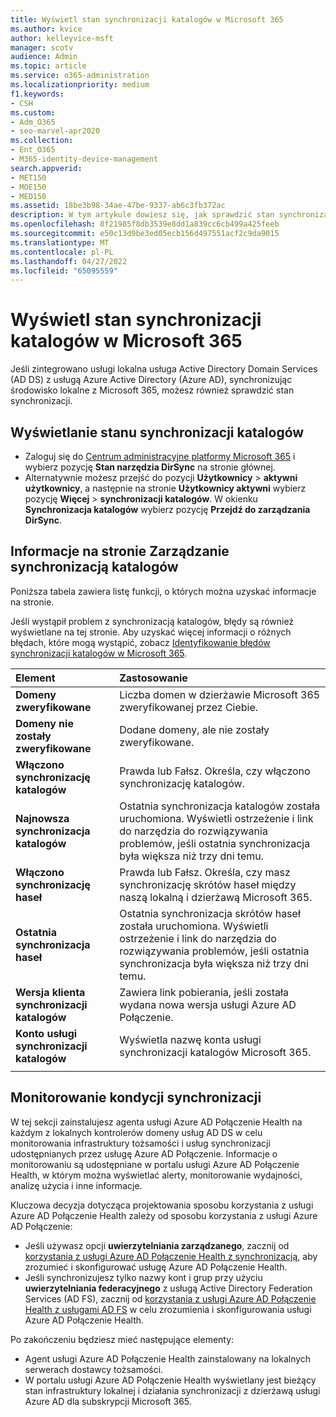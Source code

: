 ```yaml
---
title: Wyświetl stan synchronizacji katalogów w Microsoft 365
ms.author: kvice
author: kelleyvice-msft
manager: scotv
audience: Admin
ms.topic: article
ms.service: o365-administration
ms.localizationpriority: medium
f1.keywords:
- CSH
ms.custom:
- Adm_O365
- seo-marvel-apr2020
ms.collection:
- Ent_O365
- M365-identity-device-management
search.appverid:
- MET150
- MOE150
- MED150
ms.assetid: 18be3b98-34ae-47be-9337-ab6c3fb372ac
description: W tym artykule dowiesz się, jak sprawdzić stan synchronizacji katalogów w Office 365.
ms.openlocfilehash: 8f21985f8db3539e8dd1a839cc6cb499a425feeb
ms.sourcegitcommit: e50c13d9be3ed05ecb156d497551acf2c9da9015
ms.translationtype: MT
ms.contentlocale: pl-PL
ms.lasthandoff: 04/27/2022
ms.locfileid: "65095559"
---
```

# <a name="view-directory-synchronization-status-in-microsoft-365"></a>Wyświetl stan synchronizacji katalogów w Microsoft 365

Jeśli zintegrowano usługi lokalna usługa Active Directory Domain Services (AD DS) z usługą Azure Active Directory (Azure AD), synchronizując środowisko lokalne z Microsoft 365, możesz również sprawdzić stan synchronizacji.
  
## <a name="view-directory-synchronization-status"></a>Wyświetlanie stanu synchronizacji katalogów

- Zaloguj się do [Centrum administracyjne platformy Microsoft 365](https://admin.microsoft.com) i wybierz pozycję **Stan narzędzia DirSync** na stronie głównej.
- Alternatywnie możesz przejść do pozycji **Użytkownicy** \> **aktywni użytkownicy**, a następnie na stronie **Użytkownicy aktywni** wybierz pozycję **Więcej** \> **synchronizacji katalogów**. W okienku **Synchronizacja katalogów** wybierz pozycję **Przejdź do zarządzania DirSync**.

## <a name="information-on-the-manage-directory-synchronization-page"></a>Informacje na stronie Zarządzanie synchronizacją katalogów

Poniższa tabela zawiera listę funkcji, o których można uzyskać informacje na stronie.
  
Jeśli wystąpił problem z synchronizacją katalogów, błędy są również wyświetlane na tej stronie. Aby uzyskać więcej informacji o różnych błędach, które mogą wystąpić, zobacz [Identyfikowanie błędów synchronizacji katalogów w Microsoft 365](identify-directory-synchronization-errors.md).
  
|Element|Zastosowanie|
|:-----|:-----|
|**Domeny zweryfikowane** | Liczba domen w dzierżawie Microsoft 365 zweryfikowanej przez Ciebie. |
|**Domeny nie zostały zweryfikowane** | Dodane domeny, ale nie zostały zweryfikowane. |
|**Włączono synchronizację katalogów** |Prawda lub Fałsz. Określa, czy włączono synchronizację katalogów. |
|**Najnowsza synchronizacja katalogów** | Ostatnia synchronizacja katalogów została uruchomiona. Wyświetli ostrzeżenie i link do narzędzia do rozwiązywania problemów, jeśli ostatnia synchronizacja była większa niż trzy dni temu. |
|**Włączono synchronizację haseł** | Prawda lub Fałsz. Określa, czy masz synchronizację skrótów haseł między naszą lokalną i dzierżawą Microsoft 365. |
|**Ostatnia synchronizacja haseł** | Ostatnia synchronizacja skrótów haseł została uruchomiona. Wyświetli ostrzeżenie i link do narzędzia do rozwiązywania problemów, jeśli ostatnia synchronizacja była większa niż trzy dni temu. |
|**Wersja klienta synchronizacji katalogów** | Zawiera link pobierania, jeśli została wydana nowa wersja usługi Azure AD Połączenie. |
|**Konto usługi synchronizacji katalogów** | Wyświetla nazwę konta usługi synchronizacji katalogów Microsoft 365. |
|||

## <a name="monitor-synchronization-health"></a>Monitorowanie kondycji synchronizacji

W tej sekcji zainstalujesz agenta usługi Azure AD Połączenie Health na każdym z lokalnych kontrolerów domeny usług AD DS w celu monitorowania infrastruktury tożsamości i usług synchronizacji udostępnianych przez usługę Azure AD Połączenie. Informacje o monitorowaniu są udostępniane w portalu usługi Azure AD Połączenie Health, w którym można wyświetlać alerty, monitorowanie wydajności, analizę użycia i inne informacje.

Kluczowa decyzja dotycząca projektowania sposobu korzystania z usługi Azure AD Połączenie Health zależy od sposobu korzystania z usługi Azure AD Połączenie:

- Jeśli używasz opcji **uwierzytelniania zarządzanego**, zacznij od [korzystania z usługi Azure AD Połączenie Health z synchronizacją](/azure/active-directory/connect-health/active-directory-aadconnect-health-sync), aby zrozumieć i skonfigurować usługę Azure AD Połączenie Health.
- Jeśli synchronizujesz tylko nazwy kont i grup przy użyciu **uwierzytelniania federacyjnego** z usługą Active Directory Federation Services (AD FS), zacznij od [korzystania z usługi Azure AD Połączenie Health z usługami AD FS](/azure/active-directory/connect-health/active-directory-aadconnect-health-adfs) w celu zrozumienia i skonfigurowania usługi Azure AD Połączenie Health.

Po zakończeniu będziesz mieć następujące elementy:

- Agent usługi Azure AD Połączenie Health zainstalowany na lokalnych serwerach dostawcy tożsamości.
- W portalu usługi Azure AD Połączenie Health wyświetlany jest bieżący stan infrastruktury lokalnej i działania synchronizacji z dzierżawą usługi Azure AD dla subskrypcji Microsoft 365.